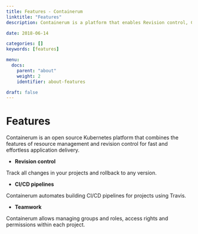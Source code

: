 ```yaml
---
title: Features - Containerum
linktitle: "Features"
description: Containerum is a platform that enables Revision control, CI/CD pipelines and teamwork.

date: 2018-06-14

categories: []
keywords: [features]

menu:
  docs:
    parent: "about"
    weight: 2
    identifier: about-features

draft: false
---
```



# Features

Containerum is an open source Kubernetes platform that combines the features of resource management and revision control for fast and effortless application delivery.

- **Revision control**

Track all changes in your projects and rollback to any version.

- **CI/CD pipelines**

Containerum automates building CI/CD pipelines for projects using Travis.

- **Teamwork**

Containerum allows managing groups and roles, access rights and permissions within each project.
